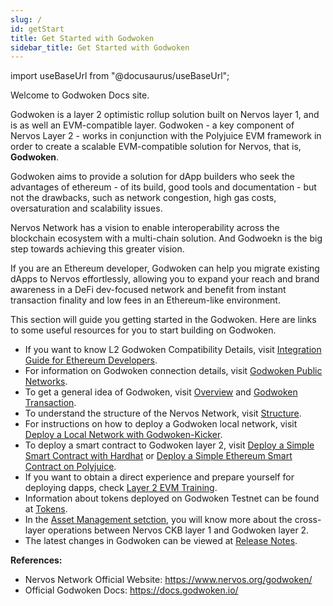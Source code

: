 ```yaml
---
slug: /
id: getStart
title: Get Started with Godwoken
sidebar_title: Get Started with Godwoken
---
```

import useBaseUrl from "@docusaurus/useBaseUrl";

Welcome to Godwoken Docs site.

Godwoken is a layer 2 optimistic rollup solution built on Nervos layer 1, and is as well an EVM-compatible layer. Godwoken - a key component of Nervos Layer 2 - works in conjunction with the Polyjuice EVM framework in order to create a scalable EVM-compatible solution for Nervos, that is, **Godwoken**.

Godwoken aims to provide a solution for dApp builders who seek the advantages of ethereum - of its build, good tools and documentation - but not the drawbacks, such as network congestion, high gas costs, oversaturation and scalability issues.

Nervos Network has a vision to enable interoperability across the blockchain ecosystem with a multi-chain solution. And Godwoekn is the big step towards achieving this greater vision.

If you are an Ethereum developer, Godwoken can help you migrate existing dApps to Nervos effortlessly, allowing you to expand your reach and brand awareness in a DeFi dev-focused network and benefit from instant transaction finality and low fees in an Ethereum-like environment.

This section will guide you getting started in the Godwoken. Here are links to some useful resources for you to start building on Godwoken.

- If you want to know L2 Godwoken Compatibility Details, visit [Integration Guide for Ethereum Developers](integration.md).
- For information on Godwoken connection details, visit [Godwoken Public Networks](connectionInfo.md).
- To get a general idea of Godwoken, visit [Overview](overview.md) and [Godwoken Transaction](gwtxLife.md).
- To understand the structure of the Nervos Network, visit [Structure](structure.md).
- For instructions on how to deploy a Godwoken local network, visit [Deploy a Local Network with Godwoken-Kicker](deployLocalNetwork.md).
- To deploy a smart contract to Godwoken layer 2, visit [Deploy a Simple Smart Contract with Hardhat](deployContractHardhat.md) or [Deploy a Simple Ethereum Smart Contract on Polyjuice](evmTask2.md).
- If you want to obtain a direct experience and prepare yourself for deploying dapps, check [Layer 2 EVM Training](evmIntro.md).
- Information about tokens deployed on Godwoken Testnet can be found at [Tokens](tokens.md).
- In the [Asset Management setction](fastWithdrawal.md), you will know more about the cross-layer operations between Nervos CKB layer 1 and Godwoken layer 2.
- The latest changes in Godwoken can be viewed at [Release Notes](releaseNote.md).


**References:**

- Nervos Network Official Website: https://www.nervos.org/godwoken/
- Official Godwoken Docs: https://docs.godwoken.io/